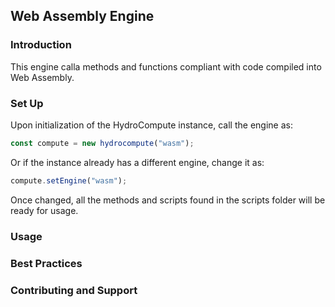 ## Web Assembly Engine
### Introduction
This engine calla methods and functions compliant with code compiled into Web Assembly. 

### Set Up
Upon initialization of the HydroCompute instance, call the engine as:
```javascript
const compute = new hydrocompute("wasm");
``` 
Or if the instance already has a different engine, change it as:
```javascript
compute.setEngine("wasm");
```
Once changed, all the methods and scripts found in the scripts folder will be ready for usage.

### Usage

### Best Practices

### Contributing and Support
